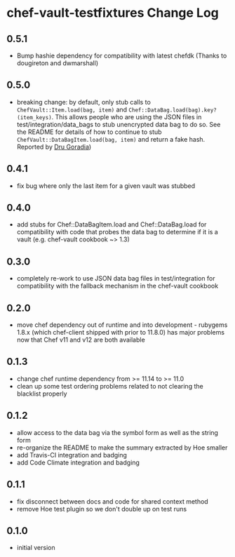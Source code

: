 # chef-vault-testfixtures Change Log

<!-- latest_release -->
<!-- latest_release -->

<!-- release_rollup -->
<!-- release_rollup -->

<!-- latest_stable_release -->
<!-- latest_stable_release -->

## 0.5.1

* Bump hashie dependency for compatibility with latest chefdk (Thanks to
  dougireton and dwmarshall)

## 0.5.0

* breaking change: by default, only stub calls to `ChefVault::Item.load(bag, item)` and `Chef::DataBag.load(bag).key?(item_keys)`.  This allows people who are using the JSON files in test/integration/data_bags to stub unencrypted data bag to do so.  See the README for details of how to continue to stub `ChefVault::DataBagItem.load(bag, item)` and return a fake hash.  Reported by [Dru Goradia](https://github.com/dgoradia-atlas))

## 0.4.1

* fix bug where only the last item for a given vault was stubbed

## 0.4.0

* add stubs for Chef::DataBagItem.load and Chef::DataBag.load for compatibility with code that probes the data bag to determine if it is a vault (e.g. chef-vault cookbook ~> 1.3)

## 0.3.0

* completely re-work to use JSON data bag files in test/integration for compatibility with the fallback mechanism in the chef-vault cookbook

## 0.2.0

* move chef dependency out of runtime and into development - rubygems 1.8.x (which chef-client shipped with prior to 11.8.0) has major problems now that Chef v11 and v12 are both available

## 0.1.3

* change chef runtime dependency from >= 11.14 to >= 11.0
* clean up some test ordering problems related to not clearing the blacklist properly

## 0.1.2

* allow access to the data bag via the symbol form as well as the string form
* re-organize the README to make the summary extracted by Hoe smaller
* add Travis-CI integration and badging
* add Code Climate integration and badging

## 0.1.1

* fix disconnect between docs and code for shared context method
* remove Hoe test plugin so we don't double up on test runs

## 0.1.0

* initial version
